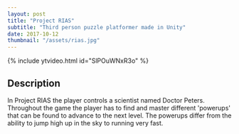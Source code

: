 ```yaml
---
layout: post
title: "Project RIAS"
subtitle: "Third person puzzle platformer made in Unity"
date: 2017-10-12
thumbnail: "/assets/rias.jpg"
---
```


{% include ytvideo.html id="SlPOuWNxR3o" %}
<!-- <a href="https://www.youtube.com/watch?v=SlPOuWNxR3o">[Link to trailer on Youtube]</a> -->

<h2>Description</h2>
<p>In Project RIAS the player controls a scientist named Doctor Peters. Throughout the game the player has to find and master different 'powerups' that can be found to advance to the next level. The powerups differ from the ability to jump high up in the sky to running very fast.</p> 
